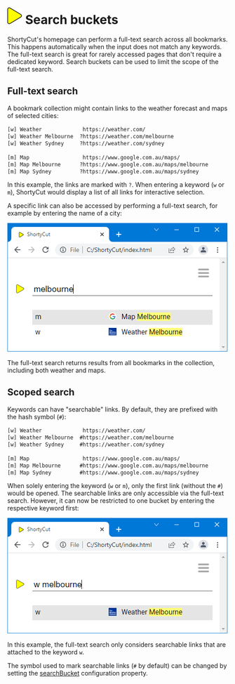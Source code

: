 # ![](img/arrow.svg) Search buckets

ShortyCut's homepage can perform a full-text search across all bookmarks. This happens automatically when the input does not match any keywords. The full-text search is great for rarely accessed pages that don't require a dedicated keyword. Search buckets can be used to limit the scope of the full-text search.

## Full-text search

A bookmark collection might contain links to the weather forecast and maps of selected cities:

```text
[w] Weather             https://weather.com/
[w] Weather Melbourne  ?https://weather.com/melbourne
[w] Weather Sydney     ?https://weather.com/sydney

[m] Map                 https://www.google.com.au/maps/
[m] Map Melbourne      ?https://www.google.com.au/maps/melbourne
[m] Map Sydney         ?https://www.google.com.au/maps/sydney
```

In this example, the links are marked with `?`. When entering a keyword (`w` or `m`), ShortyCut would display a list of all links for interactive selection.

A specific link can also be accessed by performing a full-text search, for example by entering the name of a city:

![](img/search-buckets-01.png)

The full-text search returns results from all bookmarks in the collection, including both weather and maps.

## Scoped search

Keywords can have "searchable" links. By default, they are prefixed with the hash symbol (`#`):

```text
[w] Weather             https://weather.com/
[w] Weather Melbourne  #https://weather.com/melbourne
[w] Weather Sydney     #https://weather.com/sydney

[m] Map                 https://www.google.com.au/maps/
[m] Map Melbourne      #https://www.google.com.au/maps/melbourne
[m] Map Sydney         #https://www.google.com.au/maps/sydney
```

When solely entering the keyword (`w` or `m`), only the first link (without the `#`) would be opened. The searchable links are only accessible via the full-text search. However, it can now be restricted to one bucket by entering the respective keyword first:

![](img/search-buckets-02.png)

In this example, the full-text search only considers searchable links that are attached to the keyword `w`.

The symbol used to mark searchable links (`#` by default) can be changed by setting the [searchBucket](configuration.md#shortcutformaturlmultilinkindicatorsearchbucket) configuration property.
